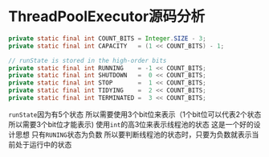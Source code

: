 # ThreadPoolExecutor源码分析

```java
private static final int COUNT_BITS = Integer.SIZE - 3;
private static final int CAPACITY   = (1 << COUNT_BITS) - 1;

// runState is stored in the high-order bits
private static final int RUNNING    = -1 << COUNT_BITS;
private static final int SHUTDOWN   =  0 << COUNT_BITS;
private static final int STOP       =  1 << COUNT_BITS;
private static final int TIDYING    =  2 << COUNT_BITS;
private static final int TERMINATED =  3 << COUNT_BITS;
```

`runState`因为有5个状态 所以需要使用3个bit位来表示（1个bit位可以代表2个状态 所以需要3个bit位才能表示) 使用`int`的高3位来表示线程池的状态 这是一个好的设计思想
只有`RUNING`状态为负数 所以要判断线程池的状态时，只要为负数就表示当前处于运行中的状态
